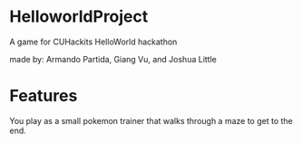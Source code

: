 # HelloworldProject
A game for CUHackits HelloWorld hackathon

made by: Armando Partida, Giang Vu, and Joshua Little

# Features
You play as a small pokemon trainer that walks through a maze to get to the end.

